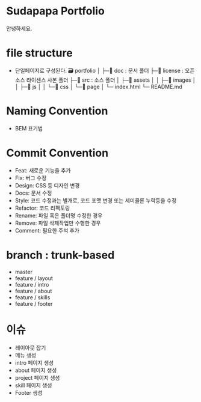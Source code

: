 # Sudapapa Portfolio

안녕하세요. 

# file structure

- 단일페이지로 구성된다. 
🗃️ portfolio
│
├─📁 doc : 문서 폴더
├─📁 license : 오픈소스 라이센스 사본 폴더
├─📁 src : 소스 폴더
│  ├─📁 assets
│  │  ├─📁 images
│  │  ├─📁 js
│  │  └─📁 css
│  └─📁 page
│     └─ index.html
└─ README.md

# Naming Convention
- BEM 표기법

# Commit Convention
- Feat: 새로운 기능을 추가 
- Fix: 버그 수정
- Design: CSS 등 디자인 변경
- Docs: 문서 수정
- Style: 코드 수정과는 별개로, 코드 포맷 변경 또는 세미콜론 누락등을 수정
- Refactor: 코드 리팩토링
- Rename: 파일 혹은 폴더명 수정한 경우
- Remove: 파일 삭제작업만 수행한 경우
- Comment: 필요한 주석 추가

# branch : trunk-based
- master 
- feature / layout
- feature / intro
- feature / about
- feature / skills
- feature / footer


# 이슈
- 레이아웃 잡기 
- 메뉴 생성
- intro 페이지 생성
- about 페이지 생성
- project 페이지 생성
- skill 페이지 생성
- Footer 생성